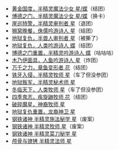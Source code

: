 - [黄金国度，半精灵魔法少女 星/蝶](promised/Xing&Die.md)（结团）
- [博德之门，半精灵魔法少女 星/蝶](baldur's_gate/Xing&Die.md)（换卡）
- [崖巡特警，半精灵审判者 星](agents_of_edgewatch/星.md)（退团）
- [狮窝晚餐，侏儒吟游诗人 星](dinner_at_lion_lodge/星.md)（结团）
- [地狱复仇，半兽人审判者 星](hell's_vengeance/星.md)（被撕了）
- [地狱复仇，人类吟游诗人 蝶](hell's_vengeance/蝶.md)（结团）
- [博德之门重置，半精灵吟游诗人 蝶](baldur's_gate_remake/蝶.md)（咕咕咕）
- [木乃伊面具，人鱼吟游诗人 星](mummy's_mask/星.md)（炸团）
- [万千之力，章鱼变形者 花](strength_of_thousands/花.md)（结团）
- [铁牙入侵，半精灵牧师 星](ironfang_invasion/星.md)（车了但没参团）
- [地狱叛军，半精灵秘术师 星](hell's_rebels/星.md)
- [冬临天下，人类牧师 星](reign_of_winter/星.md)（车了但没参团）
- [四季鬼志，疾旋鼬牧师 花](season_of_ghosts/花.md)（结团）
- [破碎魔星，神裔牧师 星](shattered_star/星.md)
- [地狱复仇重置，龙裔神卫 星](hell's_vengeance_remake/星.md)
- [钢铁诸神 半精灵施法秘学 星](iron_gods/秘学星.md)（废案）
- [钢铁诸神 半精灵牧师 星](iron_gods/牧师星.md)（废案）
- [钢铁诸神 半精灵菜刀秘学 星](iron_gods/星.md)
- [颅骨与镣铐 半精灵法师 星](skull_and_shackles/星.md)